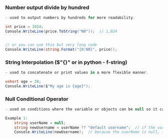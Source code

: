 
### Number output divide by hundred
```csharp
- used to output numbers by hundreds for more readability.

int price = 1024;
Console.WriteLine(price.ToString("N0"));  // 1,024


// or you can use this but very long code
Console.WriteLine(string.Format("{0:N0}", price));
```



### String Interpolation ($"{}" or in python - f-string)
```csharp
- used to concatenate or print values in a more flexible manner. 

ushort age = 28;
Console.WriteLine($"My age is {age}");
```



### Null Conditional Operator
```csharp
- used on conditions where the variable or objects can be null so it can have default values, by only using short code.

Example 1:
	string userName = null;
	string newUsername = userName ?? "default username";  // if the variable usernName is not null, then set it to variable newUsername, else it will default the value as "default username"
	Console.WriteLine(newUsername);  // because the userName is null, it will set the default value to "default username"



```

























